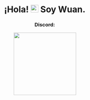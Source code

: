 <h1 align="center">
  ¡Hola! 
  <img src="https://user-images.githubusercontent.com/57642291/115981321-b7a44c80-a58a-11eb-8109-79aa8bcf0698.gif" width="25px">  
  Soy <strong>Wuan<strong/>.
</h1>
<h3 align="center">
 Discord:
</h3>
<div align="center">
  <a href="https://discord.com/users/300869558300966914">
    <img src="https://lanyard-profile-readme.vercel.app/api/300869558300966914" align="center" height="205">
  </a>
</div>

